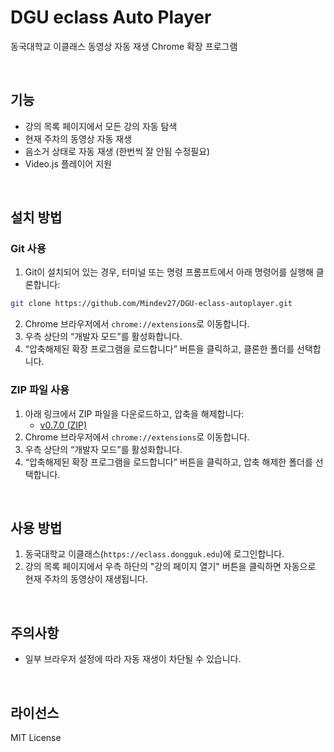 # DGU eclass Auto Player

동국대학교 이클래스 동영상 자동 재생 Chrome 확장 프로그램

<br />

## 기능

- 강의 목록 페이지에서 모든 강의 자동 탐색
- 현재 주차의 동영상 자동 재생
- 음소거 상태로 자동 재생 (한번씩 잘 안됨 수정필요)
- Video.js 플레이어 지원

<br />

## 설치 방법

### Git 사용
1. Git이 설치되어 있는 경우, 터미널 또는 명령 프롬프트에서 아래 명령어를 실행해 클론합니다:
```bash
git clone https://github.com/Mindev27/DGU-eclass-autoplayer.git
```
2. Chrome 브라우저에서 `chrome://extensions`로 이동합니다.
3. 우측 상단의 “개발자 모드”를 활성화합니다.
4. “압축해제된 확장 프로그램을 로드합니다” 버튼을 클릭하고, 클론한 폴더를 선택합니다.

### ZIP 파일 사용
1. 아래 링크에서 ZIP 파일을 다운로드하고, 압축을 해제합니다:
   - [v0.7.0 (ZIP)](https://github.com/Mindev27/DGU-eclass-autoplayer/releases/download/release-V0.7.0/DGU-eclass-autoplayer.zip)
2. Chrome 브라우저에서 `chrome://extensions`로 이동합니다.
3. 우측 상단의 “개발자 모드”를 활성화합니다.
4. “압축해제된 확장 프로그램을 로드합니다” 버튼을 클릭하고, 압축 해제한 폴더를 선택합니다.

<br />

## 사용 방법

1. 동국대학교 이클래스(`https://eclass.dongguk.edu`)에 로그인합니다.
2. 강의 목록 페이지에서 우측 하단의 "강의 페이지 열기" 버튼을 클릭하면 자동으로 현재 주차의 동영상이 재생됩니다.

<br />

## 주의사항

- 일부 브라우저 설정에 따라 자동 재생이 차단될 수 있습니다.

<br />

## 라이선스

MIT License

